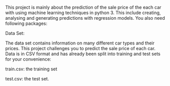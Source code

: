 This project is mainly about the prediction of the sale price of the each car with using machine learning techniques in python 3. This include creating, analysing and generating predictions with regression models. You also need following packages:

Data Set:

The data set contains information on many different car types and their prices. This project challenges you to predict the sale price of each car. Data is in CSV format and has already been split into training and test sets for your convenience:

train.csv: the training set

test.csv: the test set.